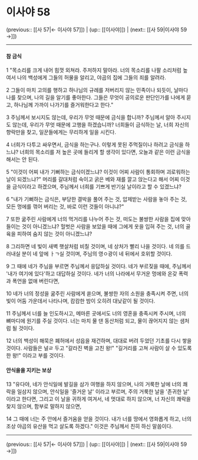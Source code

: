 # 이사야 58

(previous:: [[사 57|← 이사야 57]]) | (up:: [[이사야]]) | (next:: [[사 59|이사야 59 →]])

***


#### 참 금식
1 
"목소리를 크게 내어 힘껏 외쳐라. 주저하지 말아라. 너의 목소리를 나팔 소리처럼 높여서 나의 백성에게 그들의 허물을 알리고, 야곱의 집에 그들의 죄를 알려라.


2 
그들이 마치 고의를 행하고 하나님의 규례를 저버리지 않는 민족이나 되듯이, 날마다 나를 찾으며, 나의 길을 알기를 좋아한다. 그들은 무엇이 공의로운 판단인가를 나에게 묻고, 하나님께 가까이 나가기를 즐거워한다고 한다."


3 
주님께서 보시지도 않는데, 우리가 무엇 때문에 금식을 합니까? 주님께서 알아 주시지도 않는데, 우리가 무엇 때문에 고행을 하겠습니까?
너희들이 금식하는 날, 너희 자신의 향락만을 찾고, 일꾼들에게는 무리하게 일을 시킨다.


4 
너희가 다투고 싸우면서, 금식을 하는구나. 이렇게 못된 주먹질이나 하려고 금식을 하느냐? 너희의 목소리를 저 높은 곳에 들리게 할 생각이 있다면, 오늘과 같은 이런 금식을 해서는 안 된다.


5 
"이것이 어찌 내가 기뻐하는 금식이겠느냐? 이것이 어찌 사람이 통회하며 괴로워하는 날이 되겠느냐?"
머리를 갈대처럼 숙이고 굵은 베와 재를 깔고 앉는다고 해서 어찌 이것을 금식이라고 하겠으며, 주님께서 너희를 기쁘게 반기실 날이라고 할 수 있겠느냐?


6 
"내가 기뻐하는 금식은, 부당한 결박을 풀어 주는 것, 압제받는 사람을 놓아 주는 것, 모든 멍에를 꺾어 버리는 것, 바로 이런 것들이 아니냐?"


7 
또한 굶주린 사람에게 너의 먹거리를 나누어 주는 것, 떠도는 불쌍한 사람을 집에 맞아들이는 것이 아니겠느냐?
헐벗은 사람을 보았을 때에 그에게 옷을 입혀 주는 것, 너의 골육을 피하여 숨지 않는 것이 아니겠느냐?


8 
그리하면 네 빛이 새벽 햇살처럼 비칠 것이며, 네 상처가 빨리 나을 것이다.
네 의를 드러내실 분이 네 앞에 ㅏㄱ실 것이며, 주님의 영ㅇ광이 네 뒤에서 호위할 것이다.


9 
그 때에 네가 주님을 부르면 주님께서 응답하실 것이다.
네가 부르짖을 때에, 주님께서 '내가 여기에 있다'하고 대답하실 것이다.
네가 너의 나라에서 무거운 멍에와 온갖 폭력과 폭언을 없애 버린다면,

10 
네가 너의 정성을 굶주린 사람에게 쏟으며, 불쌍한 자의 소원을 충족시켜 주면, 너의 빛이 어둠 가운데서 나타나며, 캄캄한 밤이 오히려 대낮같이 될 것이다.


11 
주님께서 너를 늘 인도하시고, 메마른 곳에서도 너의 영혼을 충족시켜 주시며, 너의 뼈마디에 원기를 주실 것이다.
너는 마치 물 댄 동산처럼 되고, 물이 끊어지지 않는 샘처럼 될 것이다.


12 
너의 백성이 해묵은 폐허에서 성읍을 재건하며, 대대로 버려 두었던 기초를 다시 쌓을 것이다.
사람들은 널ㄹ 두고 "갈라진 벽을 고친 왕!" "길거리를 고쳐 사람이 살 수 있도록 한 왕!" 이라고 부를 것이다.


#### 안식을을 지키는 보상
13 
"유다야, 네가 안식일에 발길을 삼가 여행을 하지 않으며, 나의 거룩한 날에 너의 쾌락을 일삼지 않으며, 안식일을 '즐거운 날' 이라고 부르며, 주의 거룩한 날을 '존귀한 날' 이라고 한다면, 그리고 이 날을 귀하게 여겨서, 네 멋대로 하지 않으며, 너 자신의 쾌락을 찾지 않으며, 함부로 말하지 않으면,


14 
그 때에 너는 주 안에서 즐거움을 얻을 것이다. 내가 너를 땅에서 영화롭게 하고, 너의 조상 야곱의 유산을 먹고 살도록 하겠다." 이것은 주님께서 친히 하신 말씀이다.


***

(previous:: [[사 57|← 이사야 57]]) | (up:: [[이사야]]) | (next:: [[사 59|이사야 59 →]])
